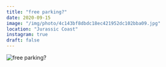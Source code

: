 ```yaml
---
title: "free parking?"
date: 2020-09-15
image: "/img/photo/4c143bf8dbdc18ec421952dc102bba09.jpg"
location: "Jurassic Coast"
instagram: true
draft: false
---
```


![free parking?](/img/photo/4c143bf8dbdc18ec421952dc102bba09.jpg)
